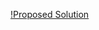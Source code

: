 
[!Proposed Solution](https://github.com/IBM-EPBL/IBM-Project-7448-1658857113/blob/main/Project-Design%20%26%20Planning/Project%20Design%20Phase-1/Janeswaran/Proposed%20Solution%20-%20PNT2022TMID01309.pdf)
